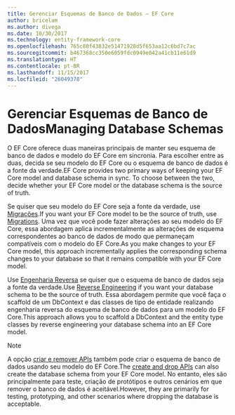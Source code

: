 ```yaml
---
title: Gerenciar Esquemas de Banco de Dados – EF Core
author: bricelam
ms.author: divega
ms.date: 10/30/2017
ms.technology: entity-framework-core
ms.openlocfilehash: 765c80f43832e51471928d5f653aa12c6bd7c7ac
ms.sourcegitcommit: b467368cc350e6059fdc0949e042a41cb11e61d9
ms.translationtype: HT
ms.contentlocale: pt-BR
ms.lasthandoff: 11/15/2017
ms.locfileid: "26049378"
---
```

# <a name="managing-database-schemas"></a><span data-ttu-id="08e18-102">Gerenciar Esquemas de Banco de Dados</span><span class="sxs-lookup"><span data-stu-id="08e18-102">Managing Database Schemas</span></span>
<span data-ttu-id="08e18-103">O EF Core oferece duas maneiras principais de manter seu esquema de banco de dados e modelo do EF Core em sincronia. Para escolher entre as duas, decida se seu modelo do EF Core ou o esquema de banco de dados é a fonte da verdade.</span><span class="sxs-lookup"><span data-stu-id="08e18-103">EF Core provides two primary ways of keeping your EF Core model and database schema in sync. To choose between the two, decide whether your EF Core model or the database schema is the source of truth.</span></span>

<span data-ttu-id="08e18-104">Se quiser que seu modelo do EF Core seja a fonte da verdade, use [Migrações][1].</span><span class="sxs-lookup"><span data-stu-id="08e18-104">If you want your EF Core model to be the source of truth, use [Migrations][1].</span></span> <span data-ttu-id="08e18-105">Uma vez que você pode fazer alterações ao seu modelo do EF Core, essa abordagem aplica incrementalmente as alterações de esquema correspondentes ao banco de dados de modo que permaneçam compatíveis com o modelo do EF Core.</span><span class="sxs-lookup"><span data-stu-id="08e18-105">As you make changes to your EF Core model, this approach incrementally applies the corresponding schema changes to your database so that it remains compatible with your EF Core model.</span></span>

<span data-ttu-id="08e18-106">Use [Engenharia Reversa][2] se quiser que o esquema de banco de dados seja a fonte da verdade.</span><span class="sxs-lookup"><span data-stu-id="08e18-106">Use [Reverse Engineering][2] if you want your database schema to be the source of truth.</span></span> <span data-ttu-id="08e18-107">Essa abordagem permite que você faça o scaffold de um DbContext e das classes de tipo de entidade realizando engenharia reversa do esquema de banco de dados para um modelo do EF Core.</span><span class="sxs-lookup"><span data-stu-id="08e18-107">This approach allows you to scaffold a DbContext and the entity type classes by reverse engineering your database schema into an EF Core model.</span></span>

> [!NOTE]
> <span data-ttu-id="08e18-108">A opção [criar e remover APIs][3] também pode criar o esquema de banco de dados usando seu modelo do EF Core.</span><span class="sxs-lookup"><span data-stu-id="08e18-108">The [create and drop APIs][3] can also create the database schema from your EF Core model.</span></span> <span data-ttu-id="08e18-109">No entanto, eles são principalmente para teste, criação de protótipos e outros cenários em que remover o banco de dados é aceitável.</span><span class="sxs-lookup"><span data-stu-id="08e18-109">However, they are primarily for testing, prototyping, and other scenarios where dropping the database is acceptable.</span></span>


  [1]: migrations/index.md
  [2]: scaffolding.md
  [3]: ensure-created.md
